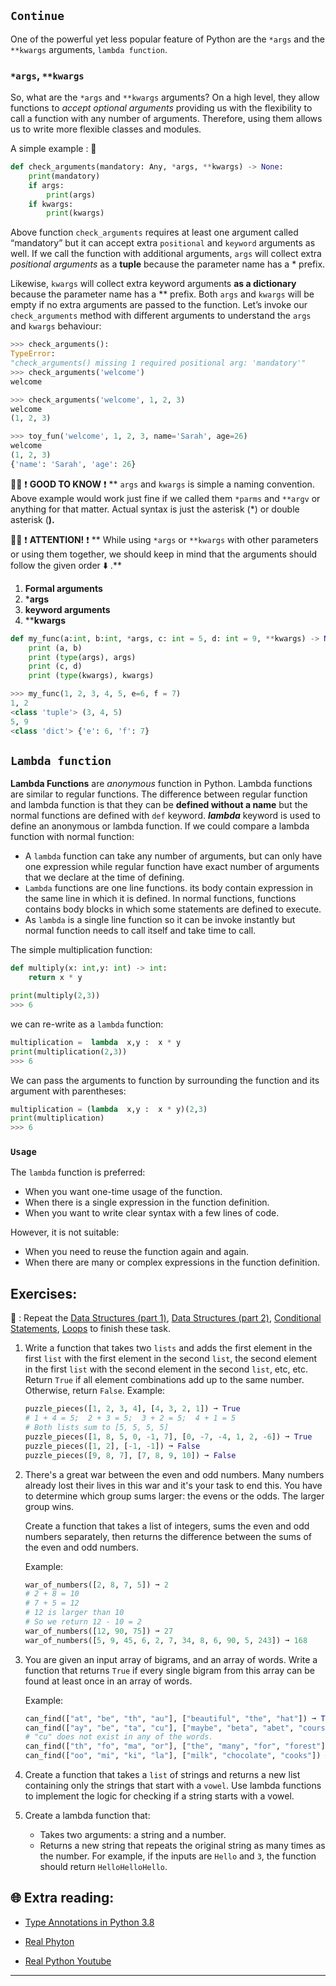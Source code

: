 ## `Continue`
One of the powerful yet less popular feature of Python are the `*args` and the `**kwargs` arguments, `lambda function`.

### `*args`, `**kwargs`
So, what are the `*args` and `**kwargs` arguments? On a high level, they allow functions to _accept optional arguments_ providing us with the flexibility to call a function with any number of arguments. Therefore, using them allows us to write more flexible classes and modules.

A simple example : 🔽 

```python
def check_arguments(mandatory: Any, *args, **kwargs) -> None:
    print(mandatory)
    if args:
        print(args)
    if kwargs:
        print(kwargs)
```

Above function `check_arguments` requires at least one argument called “mandatory” but it can accept extra `positional` and `keyword` arguments as well.
If we call the function with additional arguments, `args` will collect extra _positional arguments_ as a **tuple** because the parameter name has a * prefix.

Likewise, `kwargs` will collect extra keyword arguments **as a dictionary** because the parameter name has a ** prefix. Both `args` and `kwargs` will be empty if no extra arguments are passed to the function.
Let’s invoke our `check_arguments` method with different arguments to understand the `args` and `kwargs` behaviour:

```python
>>> check_arguments():
TypeError:
"check_arguments() missing 1 required positional arg: 'mandatory'"
>>> check_arguments('welcome')
welcome

>>> check_arguments('welcome', 1, 2, 3)
welcome
(1, 2, 3)

>>> toy_fun('welcome', 1, 2, 3, name='Sarah', age=26)
welcome
(1, 2, 3)
{'name': 'Sarah', 'age': 26}
```
👨‍🏫  ❗ **GOOD TO KNOW** ❗ 
** `args` and `kwargs` is simple a naming convention. Above example would work just fine if we called them `*parms` and `**argv` or anything for that matter. Actual syntax is just the asterisk (*) or double asterisk (**).**

👨‍🏫  ❗ **ATTENTION!** ❗ 
** While using `*args` or `**kwargs` with other parameters or using them together, we should keep in mind that the arguments should follow the given order ⬇️ .**

1. **Formal arguments**
2. ***args**
3. **keyword arguments**
4. ****kwargs**

```python
def my_func(a:int, b:int, *args, c: int = 5, d: int = 9, **kwargs) -> None:
    print (a, b)
    print (type(args), args)
    print (c, d)
    print (type(kwargs), kwargs)

>>> my_func(1, 2, 3, 4, 5, e=6, f = 7)
1, 2
<class 'tuple'> (3, 4, 5)
5, 9
<class 'dict'> {'e': 6, 'f': 7}
```

## `Lambda function`
**Lambda Functions** are _anonymous_ function in Python. Lambda functions are similar to regular functions. The difference between regular function and lambda function is that they can be **defined without a name** but the normal functions are defined with `def` keyword.
**_lambda_** keyword is used to define an anonymous or lambda function.
If we could compare a lambda function with normal function:

* A `lambda` function can take any number of arguments, but can only have one expression while regular function have exact number of arguments that we declare at the time of defining.
* `Lambda` functions are one line functions. its body contain expression in the same line in which it is defined. In normal functions, functions contains body blocks in which some statements are defined to execute.
* As `lambda` is a single line function so it can be invoke instantly but normal function needs to call itself and take time to call.

The simple multiplication function: 

```python
def multiply(x: int,y: int) -> int:
    return x * y

print(multiply(2,3))
>>> 6
```
we can re-write as a `lambda` function:

```python
multiplication =  lambda  x,y :  x * y
print(multiplication(2,3))
>>> 6
```
We can pass the arguments to function by surrounding the function and its argument with parentheses:

```python
multiplication = (lambda  x,y :  x * y)(2,3)
print(multiplication)
>>> 6
```

### `Usage`
The `lambda` function is preferred:

* When you want one-time usage of the function.
* When there is a single expression in the function definition.
* When you want to write clear syntax with a few lines of code.

However, it is not suitable:

* When you need to reuse the function again and again.
* When there are many or complex expressions in the function definition.

## Exercises: 
🧠 : Repeat the [Data Structures (part 1)](https://github.com/CodeAcademy-Online/python-new-material/wiki/Lesson-3:-Data-Structures-(Part-1)), [Data Structures (part 2)](https://github.com/CodeAcademy-Online/python-new-material/wiki/Lesson-5:-Data-Structures-(Part-2)), [Conditional Statements](https://github.com/CodeAcademy-Online/python-new-material/wiki/Lesson-6:-Conditional-Statements), [Loops](https://github.com/CodeAcademy-Online/python-new-material/wiki/Lesson-8:-Loops) to finish these task.

1) Write a function that takes two `lists` and adds the first element in the first `list` with the first element in the second `list`, the second element 
   in the first `list` with the second element in the second `list`, etc, etc. Return `True` if all element combinations add up to the same number. 
   Otherwise, return `False`.
   Example: 

   ```python
   puzzle_pieces([1, 2, 3, 4], [4, 3, 2, 1]) ➞ True
   # 1 + 4 = 5;  2 + 3 = 5;  3 + 2 = 5;  4 + 1 = 5
   # Both lists sum to [5, 5, 5, 5]
   puzzle_pieces([1, 8, 5, 0, -1, 7], [0, -7, -4, 1, 2, -6]) ➞ True
   puzzle_pieces([1, 2], [-1, -1]) ➞ False
   puzzle_pieces([9, 8, 7], [7, 8, 9, 10]) ➞ False
   ```

2) There's a great war between the even and odd numbers. Many numbers already lost their lives in this war and it's your task to end this. You have to 
   determine which group sums larger: the evens or the odds. The larger group wins.

   Create a function that takes a list of integers, sums the even and odd numbers separately, then returns the difference between the sums of the even 
   and odd numbers.

   Example: 
   ```python
   war_of_numbers([2, 8, 7, 5]) ➞ 2
   # 2 + 8 = 10
   # 7 + 5 = 12
   # 12 is larger than 10
   # So we return 12 - 10 = 2
   war_of_numbers([12, 90, 75]) ➞ 27
   war_of_numbers([5, 9, 45, 6, 2, 7, 34, 8, 6, 90, 5, 243]) ➞ 168
   ```

3) You are given an input array of bigrams, and an array of words. Write a function that returns `True` if every single bigram from this array can be 
   found at least once in an array of words.
   
   Example:
   ```python
   can_find(["at", "be", "th", "au"], ["beautiful", "the", "hat"]) ➞ True
   can_find(["ay", "be", "ta", "cu"], ["maybe", "beta", "abet", "course"]) ➞ False
   # "cu" does not exist in any of the words.
   can_find(["th", "fo", "ma", "or"], ["the", "many", "for", "forest"]) ➞ True
   can_find(["oo", "mi", "ki", "la"], ["milk", "chocolate", "cooks"]) ➞ False
   ```
4) Create a function that takes a `list` of strings and returns a new list containing only the strings that start with a `vowel`. Use lambda functions to 
   implement the logic for checking if a string starts with a vowel. 

5) Create a lambda function that:
   - Takes two arguments: a string and a number.
   - Returns a new string that repeats the original string as many times as the number.
   For example, if the inputs are `Hello` and `3`, the function should return `HelloHelloHello`.
## 🌐  Extra reading:

* [Type Annotations in Python 3.8](https://medium.com/analytics-vidhya/type-annotations-in-python-3-8-3b401384403d)

* [Real Phyton](https://realpython.com/defining-your-own-python-function/)

* [Real Python Youtube](https://www.youtube.com/watch?v=Q93bwyZoXk0)
***

